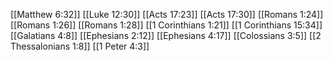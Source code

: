 [[Matthew 6:32]]
[[Luke 12:30]]
[[Acts 17:23]]
[[Acts 17:30]]
[[Romans 1:24]]
[[Romans 1:26]]
[[Romans 1:28]]
[[1 Corinthians 1:21]]
[[1 Corinthians 15:34]]
[[Galatians 4:8]]
[[Ephesians 2:12]]
[[Ephesians 4:17]]
[[Colossians 3:5]]
[[2 Thessalonians 1:8]]
[[1 Peter 4:3]]
